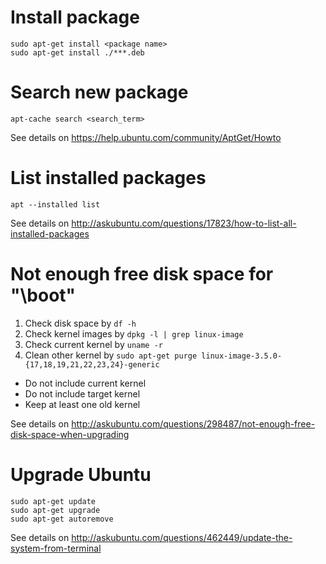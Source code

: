 # Install package
```
sudo apt-get install <package name>
sudo apt-get install ./***.deb
```

# Search new package

    apt-cache search <search_term>

See details on <https://help.ubuntu.com/community/AptGet/Howto>

# List installed packages

    apt --installed list

See details on <http://askubuntu.com/questions/17823/how-to-list-all-installed-packages>

# Not enough free disk space for "\boot"

1. Check disk space by `df -h`
2. Check kernel images by `dpkg -l | grep linux-image`
3. Check current kernel by `uname -r`
4. Clean other kernel by `sudo apt-get purge linux-image-3.5.0-{17,18,19,21,22,23,24}-generic`

  * Do not include current kernel
  * Do not include target kernel
  * Keep at least one old kernel

See details on <http://askubuntu.com/questions/298487/not-enough-free-disk-space-when-upgrading> 

# Upgrade Ubuntu

    sudo apt-get update
    sudo apt-get upgrade
    sudo apt-get autoremove

See details on <http://askubuntu.com/questions/462449/update-the-system-from-terminal>
